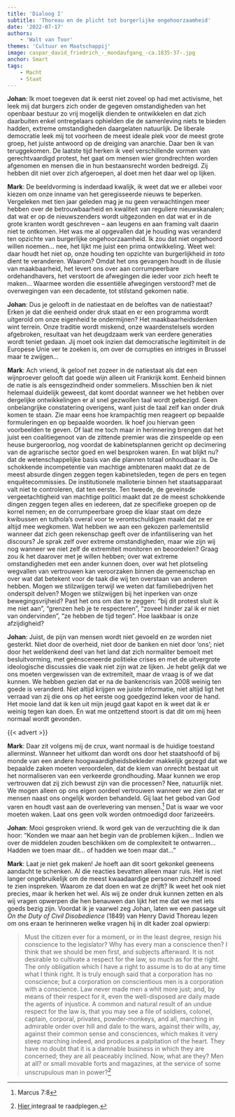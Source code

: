 ```yaml
---
title: 'Dialoog I'
subtitle: 'Thoreau en de plicht tot burgerlijke ongehoorzaamheid'
date: '2022-07-17'
authors:
    - 'Walt van Toor'
themes: 'Cultuur en Maatschappij'
image: caspar_david_friedrich_-_mondaufgang_-ca.1835-37-.jpg
anchor: Smart
tags:
    - Macht
    - Staat
---
```


**Johan**: Ik moet toegeven dat ik eerst niet zoveel op had met activisme, het leek mij dat burgers zich onder de gegeven omstandigheden van het openbaar bestuur zo vrij mogelijk dienden te ontwikkelen en dat zich daarbuiten enkel ontregelaars ophielden die de samenleving niets te bieden hadden, extreme omstandigheden daargelaten natuurlijk. De liberale democratie leek mij tot voorheen de meest ideale plek voor de meest grote groep, het juiste antwoord op de dreiging van anarchie. Daar ben ik van teruggekomen. De laatste tijd herken ik veel verschillende vormen van gerechtvaardigd protest, het gaat om mensen wier grondrechten worden afgenomen en mensen die in hun bestaansrecht worden bedreigd. Zij hebben dit niet over zich afgeroepen, al doet men het daar wel op lijken.

**Mark**: De beeldvorming is inderdaad kwalijk, ik weet dat we er allebei voor kiezen om onze inname van het geregisseerde nieuws te beperken. Vergeleken met tien jaar geleden mag je nu geen verwachtingen meer hebben over de betrouwbaarheid en kwaliteit van reguliere nieuwskanalen; dat wat er op de nieuwszenders wordt uitgezonden en dat wat er in de grote kranten wordt geschreven – aan leugens en aan framing valt daarin niet te ontkomen. Het was me al opgevallen dat je houding was veranderd ten opzichte van burgerlijke ongehoorzaamheid. Ik zou dat niet ongehoord willen noemen… nee, het lijkt me juist een prima ontwikkeling. Weet wel: daar houdt het niet op, onze houding ten opzichte van burgerlijkheid *in toto* dient te veranderen. Waarom? Omdat het ons gevangen houdt in de illusie van maakbaarheid, het levert ons over aan corrumpeerbare ordehandhavers, het verstoort de afwegingen die ieder voor zich heeft te maken… Waarmee worden die essentiële afwegingen verstoord? met de overwegingen van een decadente, tot stilstand gekomen natie.

**Johan**: Dus je gelooft in de natiestaat en de beloftes van de natiestaat? Erken je dat die eenheid onder druk staat en er een programma wordt uitgerold om onze eigenheid te ondermijnen? Het maakbaarheidsdenken wint terrein. Onze traditie wordt miskend, onze waardenstelsels worden afgebroken, resultaat van het deugdzaam werk van eerdere generaties wordt teniet gedaan. Jij moet ook inzien dat democratische legitimiteit in de Europese Unie ver te zoeken is, om over de corrupties en intriges in Brussel maar te zwijgen…

**Mark**: Ach vriend, ik geloof net zozeer in de natiestaat als dat een wijnproever gelooft dat goede wijn alleen uit Frankrijk komt. Eenheid binnen de natie is als eensgezindheid onder sommeliers. Misschien ben ik niet helemaal duidelijk geweest, dat komt doordat wanneer we het hebben over dergelijke ontwikkelingen er al snel gezwollen taal wordt gebezigd. Geen onbelangrijke constatering overigens, want juist de taal zelf kan onder druk komen te staan. Zie maar eens hoe krampachtig men reageert op bepaalde formuleringen en op bepaalde woorden. Ik hoef jou hiervan geen voorbeelden te geven. Of laat me toch maar in herinnering brengen dat het juist een coalitiegenoot van de zittende premier was die zinspeelde op een heuse burgeroorlog, nog voordat de kabinetsplannen gericht op decimering van de agrarische sector goed en wel besproken waren. En wat blijkt nu? dat de wetenschappelijke basis van die plannen totaal onhoudbaar is. De schokkende incompetentie van machtige ambtenaren maakt dat ze de meest absurde dingen zeggen tegen kabinetsleden, tegen de pers en tegen enquêtecommissies. De institutionele malloterie binnen het staatsapparaat valt niet te controleren, dat ten eerste. Ten tweede, de geveinsde vergeetachtigheid van machtige politici maakt dat ze de meest schokkende dingen zeggen tegen alles en iedereen, dat ze specifieke groepen op de korrel nemen; en de corrumpeerbare groep die klaar staat om deze kwibussen en tuthola’s overal voor te verontschuldigen maakt dat ze er altijd mee wegkomen. Wat hebben we aan een gekozen parlementslid wanneer dat zich geen rekenschap geeft over de infantilisering van het discours? Je sprak zelf over extreme omstandigheden, maar wie zijn wij nog wanneer we niet zelf de extremiteit monitoren en beoordelen? Graag zou ik het daarover met je willen hebben; over wat extreme omstandigheden met een ander kunnen doen, over wat het plotseling wegvallen van vertrouwen kan veroorzaken binnen de gemeenschap en over wat dat betekent voor de taak die wij ten overstaan van anderen hebben. Mogen we stilzwijgen terwijl we weten dat familiebedrijven het onderspit delven? Mogen we stilzwijgen bij het inperken van onze bewegingsvrijheid? Past het ons om dan te zeggen: “bij dit protest sluit ik me niet aan”, “grenzen heb je te respecteren”, “zoveel hinder zal ik er niet van ondervinden”, “ze hebben de tijd tegen”. Hoe laakbaar is onze afzijdigheid?

**Johan**: Juist, de pijn van mensen wordt niet gevoeld en ze worden niet gesterkt. Niet door de overheid, niet door de banken en niet door ‘ons’; niet door het weldenkend deel van het land dat zich normaliter bemoeit met besluitvorming, met geënsceneerde politieke crises en met de uitvergrote ideologische discussies die vaak niet zijn wat ze lijken. Je hebt gelijk dat we ons moeten vergewissen van de extremiteit, maar de vraag is of we dat kunnen. We hebben gezien dat er na de bankencrisis van 2008 weinig ten goede is veranderd. Niet altijd krijgen we juiste informatie, niet altijd ligt het verraad van zij die ons op het eerste oog goedgezind leken voor de hand. Het mooie land dat ik ken uit mijn jeugd gaat kapot en ik weet dat ik er weinig tegen kan doen. En wat me ontzettend stoort is dat dit om mij heen normaal wordt gevonden.

{{< advert >}}

**Mark**: Daar zit volgens mij de crux, want normaal is de huidige toestand allerminst. Wanneer het uitkomt dan wordt ons door het staatshoofd of bij monde van een andere hoogwaardigheidsbekleder makkelijk gezegd dat we bepaalde zaken moeten veroordelen, dat de kiem van onrecht bestaat uit het normaliseren van een verkeerde grondhouding. Maar kunnen we erop vertrouwen dat zij zich bewust zijn van die processen? Nee, natuurlijk niet. We mogen alleen op ons eigen oordeel vertrouwen wanneer we zien dat er mensen naast ons ongelijk worden behandeld. Gij laat het gebod van God varen en houdt vast aan de overlevering van mensen.[^1] Dat is waar we voor moeten waken. Laat ons geen volk worden ontmoedigd door farizeeërs.

**Johan**: Mooi gesproken vriend. Ik word gek van de verzuchting die ik dan hoor: “Konden we maar aan het begin van de problemen kijken… Indien we over de middelen zouden beschikken om de complexiteit te ontwarren…  Hadden we toen maar dit… of hadden we toen maar dat…”

**Mark**: Laat je niet gek maken! Je hoeft aan dit soort gekonkel geeneens aandacht te schenken. Al die reacties bevatten alleen maar ruis. Het is niet langer ongebruikelijk om de meest kwaadaardige personen zichzelf moed te zien inspreken. Waarom ze dat doen en wat ze drijft? Ik weet het ook niet precies, maar ik herken het wel. Als wij ze onder druk kunnen zetten en als wij vragen opwerpen die hen benauwen dan lijkt het me dat we met iets goeds bezig zijn. Voordat ik je vaarwel zeg Johan, laten we een passage uit *On the Duty of Civil Disobedience* (1849) van Henry David Thoreau lezen om ons eraan te herinneren welke vragen hij in dit kader zoal opwierp:

> Must the citizen ever for a moment, or in the least degree, resign his conscience to the legislator? Why has every man a conscience then? I think that we should be men first, and subjects afterward. It is not desirable to cultivate a respect for the law, so much as for the right. The only obligation which I have a right to assume is to do at any time what I think right. It is truly enough said that a corporation has no conscience; but a corporation on conscientious men is a corporation with a conscience. Law never made men a whit more just; and, by means of their respect for it, even the well-disposed are daily made the agents of injustice. A common and natural result of an undue respect for the law is, that you may see a file of soldiers, colonel, captain, corporal, privates, powder-monkeys, and all, marching in admirable order over hill and dale to the wars, against their wills, ay, against their common sense and consciences, which makes it very steep marching indeed, and produces a palpitation of the heart. They have no doubt that it is a damnable business in which they are concerned; they are all peaceably inclined. Now, what are they? Men at all? or small movable forts and magazines, at the service of some unscrupulous man in power?[^2]

[^1]: Marcus 7:8

[^2]: [Hier ](https://www.republikanisme.nl/burgerschap/civil-disobedience/)integraal te raadplegen.
